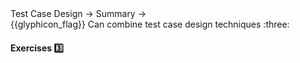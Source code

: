 <div id="path">Test Case Design → Summary →</div>
<span id="outcomes">{{glyphicon_flag}} Can combine test case design techniques :three:</span>

<div id="title">

#### Exercises :three:

</div>

<div id="body">
<div>

<div id="extras">

<include src="exercises.md" />

</div>